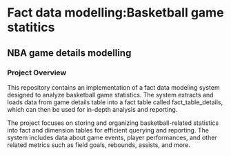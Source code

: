 # Fact data modelling:Basketball game statitics
## NBA game details modelling

### Project Overview
This repository contains an implementation of a fact data modeling system designed to analyze basketball game statistics. The system extracts and  loads  data from game details table into a fact table called fact_table_details, which can then be used for in-depth analysis and reporting.

The project focuses on storing and organizing basketball-related statistics into fact and dimension tables for efficient querying and reporting. The system includes data about game events, player performances, and other related metrics such as field goals, rebounds, assists, and more.

